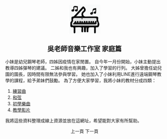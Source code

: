 ﻿<p align="center">
<img src="assets/img/ett_compact_logo.svg" width="100" float="center"/>
<h2 align="center">吳老師音樂工作室 家庭篇</h2>
</p>


小妹是幼兒鋼琴老師，四姊因疫情在家閒置。
自今年一月份開始，小妹主動提出教導四姊彈琴的建議。
二姊和我也有興趣，加入了學習的行列。
大姊曾擔任幼兒園的園長，因時間有限無法參與學習。
她也加入了小妹利用LINE進行遠端鋼琴教學的課程，給予弟妹們鼓勵。
為了方便大家學習，我將小妹的教材分成四類：
1. [練習曲](Practice)
2. [和弦](Cords)
3. [初學樂曲](Beginner)
4. [教學影片](Tutor)

我將這些資料整理成線上資源並放在這網址，希望能對大家有所幫助。

<p align="center">上一頁       下一頁</p>

